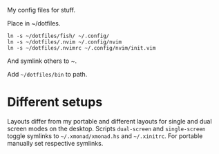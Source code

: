 My config files for stuff.

Place in ~/dotfiles.

```
ln -s ~/dotfiles/fish/ ~/.config/
ln -s ~/dotfiles/.nvim ~/.config/nvim
ln -s ~/dotfiles/.nvimrc ~/.config/nvim/init.vim
```

And symlink others to ~.

Add `~/dotfiles/bin` to path.

# Different setups

Layouts differ from my portable and different layouts for single and dual screen modes on the desktop. Scripts `dual-screen` and `single-screen` toggle symlinks to `~/.xmonad/xmonad.hs` and `~/.xinitrc`. For portable manually set respective symlinks.
